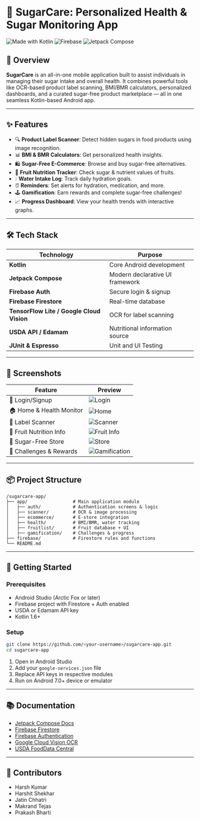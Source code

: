 # 🍭 SugarCare: Personalized Health & Sugar Monitoring App

![Made with Kotlin](https://img.shields.io/badge/Made%20with-Kotlin-blueviolet)
![Firebase](https://img.shields.io/badge/Powered%20by-Firebase-orange)
![Jetpack Compose](https://img.shields.io/badge/UI-Jetpack%20Compose-green)


## 📱 Overview

**SugarCare** is an all-in-one mobile application built to assist individuals in managing their sugar intake and overall health. It combines powerful tools like OCR-based product label scanning, BMI/BMR calculators, personalized dashboards, and a curated sugar-free product marketplace — all in one seamless Kotlin-based Android app.

---

## ✨ Features

- 🔍 **Product Label Scanner**: Detect hidden sugars in food products using image recognition.
- 📊 **BMI & BMR Calculators**: Get personalized health insights.
- 🛍️ **Sugar-Free E-Commerce**: Browse and buy sugar-free alternatives.
- 🍉 **Fruit Nutrition Tracker**: Check sugar & nutrient values of fruits.
- 💧 **Water Intake Log**: Track daily hydration goals.
- ⏰ **Reminders**: Set alerts for hydration, medication, and more.
- 🕹 **Gamification**: Earn rewards and complete sugar-free challenges!
- 📈 **Progress Dashboard**: View your health trends with interactive graphs.

---

## 🛠 Tech Stack

| Technology | Purpose |
|------------|---------|
| **Kotlin** | Core Android development |
| **Jetpack Compose** | Modern declarative UI framework |
| **Firebase Auth** | Secure login & signup |
| **Firebase Firestore** | Real-time database |
| **TensorFlow Lite / Google Cloud Vision** | OCR for label scanning |
| **USDA API / Edamam** | Nutritional information source |
| **JUnit & Espresso** | Unit and UI Testing |

---

## 📸 Screenshots

| Feature | Preview |
|--------|---------|
| 🔐 Login/Signup | ![Login](screenshots/login.png) |
| 🏠 Home & Health Monitor | ![Home](screenshots/home.png) |
| 🧾 Label Scanner | ![Scanner](screenshots/scanner.png) |
| 🍎 Fruit Nutrition Info | ![Fruit Info](screenshots/fruit_info.png) |
| 🛒 Sugar-Free Store | ![Store](screenshots/store.png) |
| 🎯 Challenges & Rewards | ![Gamification](screenshots/gamification.png) |


---

## 📦 Project Structure

```
/sugarcare-app/
├── app/                 # Main application module
│   ├── auth/            # Authentication screens & logic
│   ├── scanner/         # OCR & image processing
│   ├── ecommerce/       # E-store integration
│   ├── health/          # BMI/BMR, water tracking
│   ├── fruitlist/       # Fruit database + UI
│   ├── gamification/    # Challenges & progress
├── firebase/            # Firestore rules and functions
└── README.md
```

---

## 🚀 Getting Started

### Prerequisites

- Android Studio (Arctic Fox or later)
- Firebase project with Firestore + Auth enabled
- USDA or Edamam API key
- Kotlin 1.6+

### Setup

```bash
git clone https://github.com/<your-username>/sugarcare-app.git
cd sugarcare-app
```

1. Open in Android Studio
2. Add your `google-services.json` file
3. Replace API keys in respective modules
4. Run on Android 7.0+ device or emulator

---



## 📚 Documentation

- [Jetpack Compose Docs](https://developer.android.com/jetpack/compose)
- [Firebase Firestore](https://firebase.google.com/docs/firestore)
- [Firebase Authentication](https://firebase.google.com/docs/auth)
- [Google Cloud Vision OCR](https://cloud.google.com/vision/docs/ocr)
- [USDA FoodData Central](https://fdc.nal.usda.gov/api-key-signup.html)

---



## 🤝 Contributors

- Harsh Kumar
- Harshit Shekhar
- Jatin Chhatri
- Makrand Tejas
- Prakash Bharti




